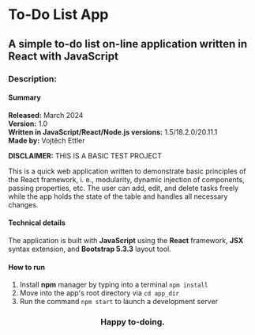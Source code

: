 # To-Do List App 
## A simple to-do list on-line application written in React with JavaScript

### Description:
#### Summary

**Released:** March 2024 \
**Version:** 1.0 \
**Written in JavaScript/React/Node.js versions:** 1.5/18.2.0/20.11.1 \
**Made by:** Vojtěch Ettler

**DISCLAIMER:** THIS IS A BASIC TEST PROJECT

This is a quick web application written to demonstrate basic principles of the React framework, i. e., modularity, dynamic injection of components, passing properties, etc. The user can add, edit, and delete tasks freely while the app holds the state of the table and handles all necessary changes.

#### Technical details

The application is built with **JavaScript** using the **React** framework, **JSX** syntax extension, and **Bootstrap 5.3.3** layout tool.

#### How to run

1. Install **npm** manager by typing into a terminal `npm install`
2. Move into the app's root directory via `cd app_dir`
3. Run the command `npm start` to launch a development server


### <p style="text-align: center;"> Happy to-doing. </p>



